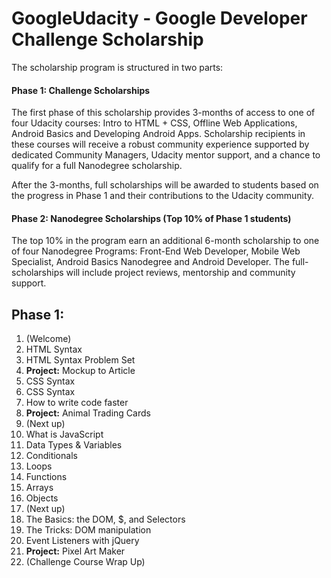 # GoogleUdacity - Google Developer Challenge Scholarship

The scholarship program is structured in two parts:  

#### Phase 1: Challenge Scholarships  

The first phase of this scholarship provides 3-months of access to one of four Udacity courses: Intro to HTML + CSS, Offline Web Applications, Android Basics and Developing Android Apps. Scholarship recipients in these courses will receive a robust community experience supported by dedicated Community Managers, Udacity mentor support, and a chance to qualify for a full Nanodegree scholarship.  

After the 3-months, full scholarships will be awarded to students based on the progress in Phase 1 and their contributions to the Udacity community.  

#### Phase 2: Nanodegree Scholarships (Top 10% of Phase 1 students)

The top 10% in the program earn an additional 6-month scholarship to one of four Nanodegree Programs: Front-End Web Developer, Mobile Web Specialist, Android Basics Nanodegree and Android Developer. The full-scholarships will include project reviews, mentorship and community support.

## Phase 1:
1. (Welcome)
2. HTML Syntax
3. HTML Syntax Problem Set
4. **Project:** Mockup to Article
5. CSS Syntax
6. CSS Syntax
7. How to write code faster
8. **Project:** Animal Trading Cards
9. (Next up)
10. What is JavaScript
11. Data Types & Variables
12. Conditionals
13. Loops
14. Functions
15. Arrays
16. Objects
17. (Next up)
18. The Basics: the DOM, $, and Selectors
19. The Tricks: DOM manipulation
20. Event Listeners with jQuery
21. **Project:** Pixel Art Maker
22. (Challenge Course Wrap Up)
 

